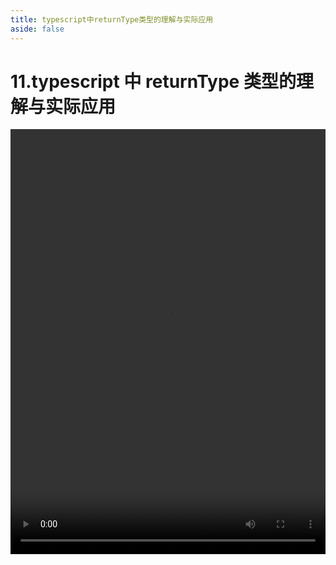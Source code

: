 ```yaml
---
title: typescript中returnType类型的理解与实际应用
aside: false
---
```


# 11.typescript 中 returnType 类型的理解与实际应用

<video autoplay src="http://qn.chinavanes.com/interview/typescript-interview/11.typescript中returnType类型的理解与实际应用.mp4" controls controlsList="nodownload" width="100%" height="680"/>
